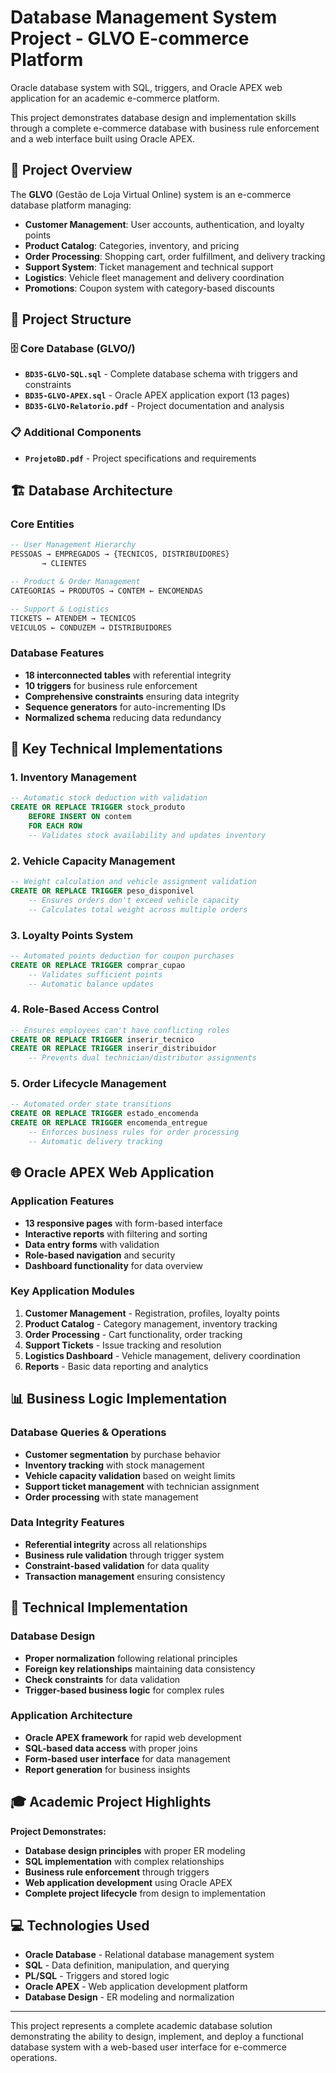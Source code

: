 # Database Management System Project - GLVO E-commerce Platform

Oracle database system with SQL, triggers, and Oracle APEX web application for an academic e-commerce platform.

This project demonstrates database design and implementation skills through a complete e-commerce database with business rule enforcement and a web interface built using Oracle APEX.

## 🎯 Project Overview

The **GLVO** (Gestão de Loja Virtual Online) system is an e-commerce database platform managing:

- **Customer Management**: User accounts, authentication, and loyalty points
- **Product Catalog**: Categories, inventory, and pricing
- **Order Processing**: Shopping cart, order fulfillment, and delivery tracking
- **Support System**: Ticket management and technical support
- **Logistics**: Vehicle fleet management and delivery coordination
- **Promotions**: Coupon system with category-based discounts

## 📁 Project Structure

### 🗄️ Core Database (GLVO/)
- **`BD35-GLVO-SQL.sql`** - Complete database schema with triggers and constraints
- **`BD35-GLVO-APEX.sql`** - Oracle APEX application export (13 pages)
- **`BD35-GLVO-Relatorio.pdf`** - Project documentation and analysis

### 📋 Additional Components
- **`ProjetoBD.pdf`** - Project specifications and requirements

## 🏗️ Database Architecture

### Core Entities
```sql
-- User Management Hierarchy
PESSOAS → EMPREGADOS → {TECNICOS, DISTRIBUIDORES}
       → CLIENTES

-- Product & Order Management
CATEGORIAS → PRODUTOS → CONTEM ← ENCOMENDAS

-- Support & Logistics
TICKETS ← ATENDEM → TECNICOS
VEICULOS ← CONDUZEM → DISTRIBUIDORES
```

### Database Features
- **18 interconnected tables** with referential integrity
- **10 triggers** for business rule enforcement
- **Comprehensive constraints** ensuring data integrity
- **Sequence generators** for auto-incrementing IDs
- **Normalized schema** reducing data redundancy

## 🚀 Key Technical Implementations

### 1. **Inventory Management**
```sql
-- Automatic stock deduction with validation
CREATE OR REPLACE TRIGGER stock_produto
    BEFORE INSERT ON contem
    FOR EACH ROW
    -- Validates stock availability and updates inventory
```

### 2. **Vehicle Capacity Management**
```sql
-- Weight calculation and vehicle assignment validation
CREATE OR REPLACE TRIGGER peso_disponivel
    -- Ensures orders don't exceed vehicle capacity
    -- Calculates total weight across multiple orders
```

### 3. **Loyalty Points System**
```sql
-- Automated points deduction for coupon purchases
CREATE OR REPLACE TRIGGER comprar_cupao
    -- Validates sufficient points
    -- Automatic balance updates
```

### 4. **Role-Based Access Control**
```sql
-- Ensures employees can't have conflicting roles
CREATE OR REPLACE TRIGGER inserir_tecnico
CREATE OR REPLACE TRIGGER inserir_distribuidor
    -- Prevents dual technician/distributor assignments
```

### 5. **Order Lifecycle Management**
```sql
-- Automated order state transitions
CREATE OR REPLACE TRIGGER estado_encomenda
CREATE OR REPLACE TRIGGER encomenda_entregue
    -- Enforces business rules for order processing
    -- Automatic delivery tracking
```

## 🌐 Oracle APEX Web Application

### Application Features
- **13 responsive pages** with form-based interface
- **Interactive reports** with filtering and sorting
- **Data entry forms** with validation
- **Role-based navigation** and security
- **Dashboard functionality** for data overview

### Key Application Modules
1. **Customer Management** - Registration, profiles, loyalty points
2. **Product Catalog** - Category management, inventory tracking
3. **Order Processing** - Cart functionality, order tracking
4. **Support Tickets** - Issue tracking and resolution
5. **Logistics Dashboard** - Vehicle management, delivery coordination
6. **Reports** - Basic data reporting and analytics

## 📊 Business Logic Implementation

### Database Queries & Operations
- **Customer segmentation** by purchase behavior
- **Inventory tracking** with stock management
- **Vehicle capacity validation** based on weight limits
- **Support ticket management** with technician assignment
- **Order processing** with state management

### Data Integrity Features
- **Referential integrity** across all relationships
- **Business rule validation** through trigger system
- **Constraint-based validation** for data quality
- **Transaction management** ensuring consistency

## 🔧 Technical Implementation

### Database Design
- **Proper normalization** following relational principles
- **Foreign key relationships** maintaining data consistency
- **Check constraints** for data validation
- **Trigger-based business logic** for complex rules

### Application Architecture
- **Oracle APEX framework** for rapid web development
- **SQL-based data access** with proper joins
- **Form-based user interface** for data management
- **Report generation** for business insights

## 🎓 Academic Project Highlights

**Project Demonstrates:**
- **Database design principles** with proper ER modeling
- **SQL implementation** with complex relationships
- **Business rule enforcement** through triggers
- **Web application development** using Oracle APEX
- **Complete project lifecycle** from design to implementation

## 💻 Technologies Used

- **Oracle Database** - Relational database management system
- **SQL** - Data definition, manipulation, and querying
- **PL/SQL** - Triggers and stored logic
- **Oracle APEX** - Web application development platform
- **Database Design** - ER modeling and normalization

---

This project represents a complete academic database solution demonstrating the ability to design, implement, and deploy a functional database system with a web-based user interface for e-commerce operations.